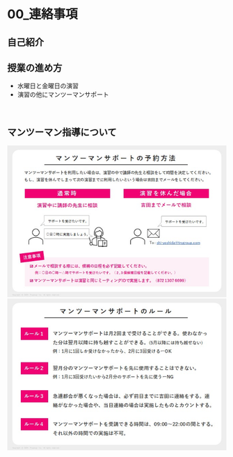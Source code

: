 
# **00_連絡事項**

## **自己紹介**

## **授業の進め方**

- 水曜日と金曜日の演習
- 演習の他にマンツーマンサポート

<br>

## **マンツーマン指導について**

![info](img/00_info1-3.jpg)
![info](img/00_info1-4.jpg)

